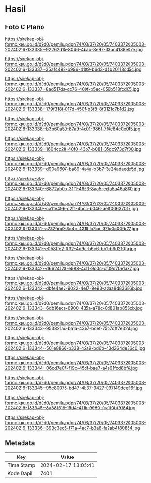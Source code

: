 # Hasil

## Foto C Plano

https://sirekap-obj-formc.kpu.go.id/d9d0/pemilu/pdpr/74/03/37/20/05/7403372005003-20240216-133335--92262d15-8046-4bab-8e97-33bc4138e07e.jpg

https://sirekap-obj-formc.kpu.go.id/d9d0/pemilu/pdpr/74/03/37/20/05/7403372005003-20240216-133337--35af4498-b996-4109-b6d3-d4b20118cd5c.jpg

https://sirekap-obj-formc.kpu.go.id/d9d0/pemilu/pdpr/74/03/37/20/05/7403372005003-20240216-133337--8ad517da-cc76-409f-b5ec-056b518fcd05.jpg

https://sirekap-obj-formc.kpu.go.id/d9d0/pemilu/pdpr/74/03/37/20/05/7403372005003-20240216-133338--179f318f-017d-450f-b3f8-8f3121c7b1d2.jpg

https://sirekap-obj-formc.kpu.go.id/d9d0/pemilu/pdpr/74/03/37/20/05/7403372005003-20240216-133338--b3b60a59-87a9-4e01-986f-7f4e64e0e015.jpg

https://sirekap-obj-formc.kpu.go.id/d9d0/pemilu/pdpr/74/03/37/20/05/7403372005003-20240216-133339--1604cc28-40f0-43b7-b081-35dc973d7f00.jpg

https://sirekap-obj-formc.kpu.go.id/d9d0/pemilu/pdpr/74/03/37/20/05/7403372005003-20240216-133339--d90a9607-ba89-4a4a-b3b7-3e24adaede5d.jpg

https://sirekap-obj-formc.kpu.go.id/d9d0/pemilu/pdpr/74/03/37/20/05/7403372005003-20240216-133340--6872ab0b-31f1-4653-8aa5-ecfa5a46a860.jpg

https://sirekap-obj-formc.kpu.go.id/d9d0/pemilu/pdpr/74/03/37/20/05/7403372005003-20240216-133340--ca11e496-c2f1-4bcb-b046-ae1f00637015.jpg

https://sirekap-obj-formc.kpu.go.id/d9d0/pemilu/pdpr/74/03/37/20/05/7403372005003-20240216-133341--a737fdb9-8c4c-4218-b7cd-971c0c00fb77.jpg

https://sirekap-obj-formc.kpu.go.id/d9d0/pemilu/pdpr/74/03/37/20/05/7403372005003-20240216-133341--e058ffe2-ff32-4d9e-b6c6-bb1cb6d210fa.jpg

https://sirekap-obj-formc.kpu.go.id/d9d0/pemilu/pdpr/74/03/37/20/05/7403372005003-20240216-133342--d6624128-e988-4c11-9c0c-cf09d70e1a87.jpg

https://sirekap-obj-formc.kpu.go.id/d9d0/pemilu/pdpr/74/03/37/20/05/7403372005003-20240216-133342--dbfe4ae2-9022-4e17-9e93-adaa8d83686b.jpg

https://sirekap-obj-formc.kpu.go.id/d9d0/pemilu/pdpr/74/03/37/20/05/7403372005003-20240216-133343--6db16eca-6900-435a-a78c-0d801ab856cb.jpg

https://sirekap-obj-formc.kpu.go.id/d9d0/pemilu/pdpr/74/03/37/20/05/7403372005003-20240216-133343--953821ac-ba1a-43b7-bcef-75b7dff7e32d.jpg

https://sirekap-obj-formc.kpu.go.id/d9d0/pemilu/pdpr/74/03/37/20/05/7403372005003-20240216-133344--501e8866-b338-42a9-bd6b-43d264de36c0.jpg

https://sirekap-obj-formc.kpu.go.id/d9d0/pemilu/pdpr/74/03/37/20/05/7403372005003-20240216-133344--06cd7e07-f19c-45df-bae7-a4e91fcd8bf6.jpg

https://sirekap-obj-formc.kpu.go.id/d9d0/pemilu/pdpr/74/03/37/20/05/7403372005003-20240216-133345--95c80076-bd47-4b37-9427-097f49dee96f.jpg

https://sirekap-obj-formc.kpu.go.id/d9d0/pemilu/pdpr/74/03/37/20/05/7403372005003-20240216-133345--8a38f519-15d4-4f1b-9980-fca1f0bf9184.jpg

https://sirekap-obj-formc.kpu.go.id/d9d0/pemilu/pdpr/74/03/37/20/05/7403372005003-20240216-133336--393c3ec6-f71a-4ad7-b3a8-fa2ab4f80854.jpg


## Metadata

| Key        | Value               |
| ---------- | ------------------- |
| Time Stamp | 2024-02-17 13:05:41 |
| Kode Dapil | 7401                |



